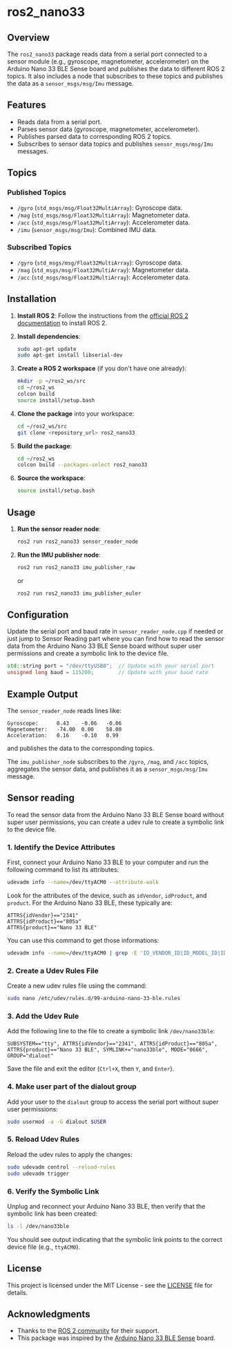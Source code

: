 # ros2_nano33

## Overview

The `ros2_nano33` package reads data from a serial port connected to a sensor module (e.g., gyroscope, magnetometer, accelerometer) on the Arduino Nano 33 BLE Sense board and publishes the data to different ROS 2 topics. It also includes a node that subscribes to these topics and publishes the data as a `sensor_msgs/msg/Imu` message.

## Features

- Reads data from a serial port.
- Parses sensor data (gyroscope, magnetometer, accelerometer).
- Publishes parsed data to corresponding ROS 2 topics.
- Subscribes to sensor data topics and publishes `sensor_msgs/msg/Imu` messages.

## Topics

### Published Topics

- `/gyro` (`std_msgs/msg/Float32MultiArray`): Gyroscope data.
- `/mag` (`std_msgs/msg/Float32MultiArray`): Magnetometer data.
- `/acc` (`std_msgs/msg/Float32MultiArray`): Accelerometer data.
- `/imu` (`sensor_msgs/msg/Imu`): Combined IMU data.

### Subscribed Topics

- `/gyro` (`std_msgs/msg/Float32MultiArray`): Gyroscope data.
- `/mag` (`std_msgs/msg/Float32MultiArray`): Magnetometer data.
- `/acc` (`std_msgs/msg/Float32MultiArray`): Accelerometer data.

## Installation

1. **Install ROS 2**: Follow the instructions from the [official ROS 2 documentation](https://docs.ros.org/en/humble/Installation.html) to install ROS 2.

2. **Install dependencies**:
   ```sh
   sudo apt-get update
   sudo apt-get install libserial-dev
   ```

3. **Create a ROS 2 workspace** (if you don't have one already):
   ```sh
   mkdir -p ~/ros2_ws/src
   cd ~/ros2_ws
   colcon build
   source install/setup.bash
   ```

4. **Clone the package** into your workspace:
   ```sh
   cd ~/ros2_ws/src
   git clone <repository_url> ros2_nano33
   ```

5. **Build the package**:
   ```sh
   cd ~/ros2_ws
   colcon build --packages-select ros2_nano33
   ```

6. **Source the workspace**:
   ```sh
   source install/setup.bash
   ```

## Usage

1. **Run the sensor reader node**:
   ```sh
   ros2 run ros2_nano33 sensor_reader_node
   ```

2. **Run the IMU publisher node**:
   ```sh
   ros2 run ros2_nano33 imu_publisher_raw
   ```
   or
   ```sh
   ros2 run ros2_nano33 imu_publisher_euler
   ```

## Configuration

Update the serial port and baud rate in `sensor_reader_node.cpp` if needed or just jump to Sensor Reading part where you can find how to read the sensor data from the Arduino Nano 33 BLE Sense board without super user permissions and create a symbolic link to the device file.

```cpp
std::string port = "/dev/ttyUSB0";  // Update with your serial port
unsigned long baud = 115200;        // Update with your baud rate
```

## Example Output

The `sensor_reader_node` reads lines like:
```
Gyroscope:      0.43    -0.06   -0.06
Magnetometer:   -74.00  0.00    58.00
Acceleration:   0.16    -0.10   0.99
```
and publishes the data to the corresponding topics.

The `imu_publisher_node` subscribes to the `/gyro`, `/mag`, and `/acc` topics, aggregates the sensor data, and publishes it as a `sensor_msgs/msg/Imu` message.


## Sensor reading

To read the sensor data from the Arduino Nano 33 BLE Sense board without super user permissions, you can create a udev rule to create a symbolic link to the device file.


### 1. Identify the Device Attributes

First, connect your Arduino Nano 33 BLE to your computer and run the following command to list its attributes:

```bash
udevadm info --name=/dev/ttyACM0 --attribute-walk
```

Look for the attributes of the device, such as `idVendor`, `idProduct`, and `product`. For the Arduino Nano 33 BLE, these typically are:

```plaintext
ATTRS{idVendor}=="2341"
ATTRS{idProduct}=="805a"
ATTRS{product}=="Nano 33 BLE"
```

You can use this command to get those informations:

```bash
udevadm info --name=/dev/ttyACM0 | grep -E 'ID_VENDOR_ID|ID_MODEL_ID|ID_MODEL'
```

### 2. Create a Udev Rules File

Create a new udev rules file using the command:

```bash
sudo nano /etc/udev/rules.d/99-arduino-nano-33-ble.rules
```

### 3. Add the Udev Rule

Add the following line to the file to create a symbolic link `/dev/nano33ble`:

```plaintext
SUBSYSTEM=="tty", ATTRS{idVendor}=="2341", ATTRS{idProduct}=="805a", ATTRS{product}=="Nano 33 BLE", SYMLINK+="nano33ble", MODE="0666", GROUP="dialout"
```

Save the file and exit the editor (`Ctrl+X`, then `Y`, and `Enter`).

### 4. Make user part of the dialout group

Add your user to the `dialout` group to access the serial port without super user permissions:

```bash
sudo usermod -a -G dialout $USER
```

### 5. Reload Udev Rules

Reload the udev rules to apply the changes:

```bash
sudo udevadm control --reload-rules
sudo udevadm trigger
```

### 6. Verify the Symbolic Link

Unplug and reconnect your Arduino Nano 33 BLE, then verify that the symbolic link has been created:

```bash
ls -l /dev/nano33ble
```

You should see output indicating that the symbolic link points to the correct device file (e.g., `ttyACM0`).


## License

This project is licensed under the MIT License - see the [LICENSE](LICENSE) file for details.


## Acknowledgments

- Thanks to the [ROS 2 community](https://discourse.ros.org/) for their support.
- This package was inspired by the [Arduino Nano 33 BLE Sense](https://store.arduino.cc/usa/nano-33-ble-sense) board.
